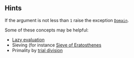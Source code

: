 ## Hints

If the argument is not less than `1` raise the exception [`Domain`](http://sml-family.org/Basis/general.html#SIG:GENERAL.Domain:EXN).

Some of these concepts may be helpful:

- [Lazy evaluation](https://en.wikipedia.org/wiki/Lazy_evaluation)
- Sieving (for instance [Sieve of Eratosthenes](https://en.wikipedia.org/wiki/Sieve_of_Eratosthenes)
- Primality by [trial division](https://en.wikipedia.org/wiki/Trial_division)
